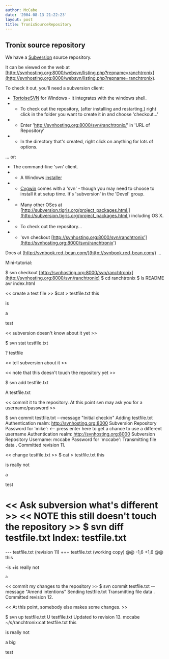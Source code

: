```yaml
---
author: McCabe
date: '2004-08-13 21:22:23'
layout: post
title: TronixSourceRepository
---
```


## Tronix source repository

We have a [Subversion](http://subversion.tigris.org) source repository.

It can be viewed on the web at [http://svnhosting.org:8000/websvn/listing.php?repname=ranchtronix](http://svnhosting.org:8000/websvn/listing.php?repname=ranchtronix).

To check it out, you'll need a subversion client:

* [TortoiseSVN](http://tortoisesvn.tigris.org/) for Windows - it integrates with the windows shell.
* * To check out the repository, (after installing and restarting,) right click in the folder you want to create it in and choose 'checkout...'
* * Enter 'http://svnhosting.org:8000/svn/ranchtronix/' in 'URL of Repository'
* * In the directory that's created, right click on anything for lots of options.

... or:

* The command-line 'svn' client.
* * A Windows [installer](http://subversion.tigris.org/files/documents/15/14958/svn-1.0.6-setup.exe)
* * [Cygwin](http://cygwin.org) comes with a 'svn' - though you may need to choose to install it at setup time.  It's 'subversion' in the 'Devel' group.
* * Many other OSes at [http://subversion.tigris.org/project_packages.html,](http://subversion.tigris.org/project_packages.html,) including OS X.
* * To check out the repository...
* * 'svn checkout [http://svnhosting.org:8000/svn/ranchtronix'](http://svnhosting.org:8000/svn/ranchtronix')

Docs at [http://svnbook.red-bean.com/](http://svnbook.red-bean.com/) ...

Mini-tutorial:

$ svn checkout [http://svnhosting.org:8000/svn/ranchtronix](http://svnhosting.org:8000/svn/ranchtronix)
$ cd ranchtronix
$ ls
README  avr  index.html

<< create a test file >>
$cat > testfile.txt
this
  
is
 
a

test

<< subversion doesn't know about it yet >>

$ svn stat testfile.txt

?      testfile

<< tell subversion about it >>

<< note that this doesn't touch the repository yet >>

$ svn add testfile.txt

A         testfile.txt

<< commit it to the repository.  At this point svn may ask you for a username/password >>

$ svn commit testfile.txt --message "Initial checkin"
Adding         testfile.txt
Authentication realm: <http://svnhosting.org:8000> Subversion Repository
Password for 'mike': <-- press enter here to get a chance to use a different username
Authentication realm: <http://svnhosting.org:8000> Subversion Repository
Username: mccabe
Password for 'mccabe': <password here>
Transmitting file data .
Committed revision 11.

<< change testfile.txt >>
$ cat > testfile.txt
this

is really not

a

test

<< Ask subversion what's different >>
<< NOTE this still doesn't touch the repository >>
$ svn diff testfile.txt
Index: testfile.txt
===================================================================
--- testfile.txt        (revision 11)
+++ testfile.txt        (working copy)
@@ -1,6 +1,6 @@
    this
 
-is
+is really not
 
    a

<< commit my changes to the repository >>
$ svn commit testfile.txt --message "Amend intentions"
Sending        testfile.txt
Transmitting file data .
Committed revision 12.

<< At this point, somebody else makes some changes. >>

$ svn up testfile.txt 
U  testfile.txt
Updated to revision 13.
mccabe ~/s/ranchtronix:cat testfile.txt
this

is really not

a big

test

